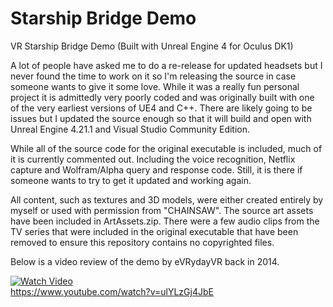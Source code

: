 # Starship Bridge Demo
VR Starship Bridge Demo (Built with Unreal Engine 4 for Oculus DK1)

A lot of people have asked me to do a re-release for updated headsets but I never found the time to work on it so I'm releasing the source in case someone wants to give it some love. While it was a really fun personal project it is admittedly very poorly coded and was originally built with one of the very earliest versions of UE4 and C++. There are likely going to be issues but I updated the source enough so that it will build and open with Unreal Engine 4.21.1 and Visual Studio Community Edition.

While all of the source code for the original executable is included, much of it is currently commented out.  Including the voice recognition, Netflix capture and Wolfram/Alpha query and response code. Still, it is there if someone wants to try to get it updated and working again.

All content, such as textures and 3D models, were either created entirely by myself or used with permission from "CHAINSAW".  The source art assets have been included in ArtAssets.zip. There were a few audio clips from the TV series that were included in the original executable that have been removed to ensure this repository contains no copyrighted files.

Below is a video review of the demo by eVRydayVR back in 2014.

[![Watch Video](http://img.youtube.com/vi/ulYLzGj4JbE/0.jpg)](http://www.youtube.com/watch?v=ulYLzGj4JbE)
<br/>https://www.youtube.com/watch?v=ulYLzGj4JbE
